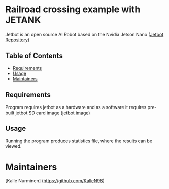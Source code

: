 # Railroad crossing example with JETANK

Jetbot is an open source AI Robot based on the Nvidia Jetson Nano ([Jetbot Repository](https://github.com/NVIDIA-AI-IOT/jetbot))

## Table of Contents

- [Requirements](#requirements)
- [Usage](#usage)
- [Maintainers](#maintainers)

## Requirements

Program requires jetbot as a hardware and as a software it requires pre-built jetbot SD card image ([jetbot image](https://jetbot.org/master/software_setup/sd_card.html))



## Usage

Running the program produces statistics file, where the results can be viewed.

# Maintainers

[Kalle Nurminen] (https://github.com/KalleN98)  
